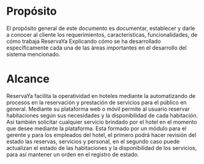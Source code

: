 # Propósito

El propósito general de este documento es documentar, establecer y darle a conocer al cliente los requerimientos, características, funcionalidades, de cómo trabaja ReservaYa Explicando cómo se ha desarrollado específicamente cada una de las áreas importantes en el desarrollo del sistema mencionado.

# Alcance
ReservaYa facilita la operatividad en hoteles mediante la automatizando de procesos en la reservación y prestación de servicios para el público en general. Mediante su plataforma web o móvil permite al usuario reservar habitaciones según sus necesidades y la disponibilidad de cada habitación. Así también solicitar cualquier servicio brindado por el hotel en el momento que desee mediante la plataforma.
Esta formado por un módulo para el gerente y para los empleados del hotel, el primero podrá hacer revisión del estado las reservas, servicios y personal, en el segundo caso puede actualizan el estado de las habitaciones y la disponibilidad de los servicios, para así mantener un orden en el registro de estado.
